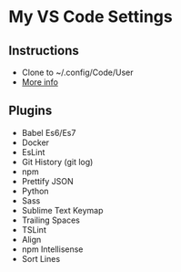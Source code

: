 # My VS Code Settings

## Instructions
* Clone to ~/.config/Code/User
* [More info](https://code.visualstudio.com/docs/getstarted/settings)

## Plugins
* Babel Es6/Es7
* Docker
* EsLint
* Git History (git log)
* npm
* Prettify JSON
* Python
* Sass
* Sublime Text Keymap
* Trailing Spaces
* TSLint
* Align
* npm Intellisense
* Sort Lines
